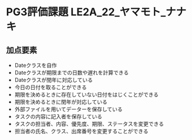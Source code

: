 # **PG3評価課題** LE2A_22_ヤマモト_ナナキ

## 加点要素
- Dateクラスを自作
- Dateクラスが期限までの日数や遅れを計算できる
- Dateクラスが閏年に対応している
- 今日の日付を取ることができる
- 期限を決めるときに存在していない日付をはじくことができる
- 期限を決めるときに閏年が対応している
- 外部ファイルを用いてデーターを保存している
- タスクの内容に記入者を保存している
- タスクの担当者、内容、優先度、期限、ステータスを変更できる
- 担当者の氏名、クラス、出席番号を変更することができる